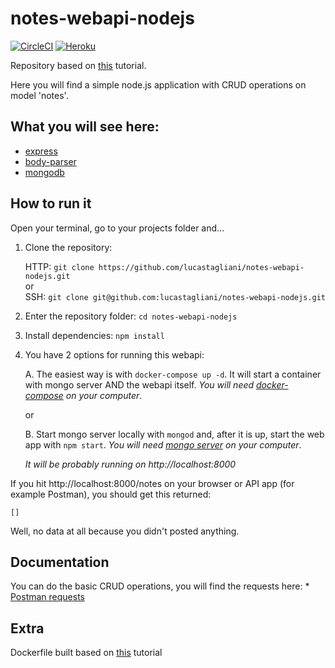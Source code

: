 # notes-webapi-nodejs

[![CircleCI](https://circleci.com/gh/lucastagliani/notes-webapi-nodejs.svg?style=svg)](https://circleci.com/gh/lucastagliani/notes-webapi-nodejs)
[![Heroku](https://heroku-badge.herokuapp.com/?app=heroku-badge&style=flat)](https://notes-webapi-nodejs.herokuapp.com/notes)

Repository based on [this](https://www.freecodecamp.org/news/building-a-simple-node-js-api-in-under-30-minutes-a07ea9e390d2/) tutorial.

Here you will find a simple node.js application with CRUD operations on model 'notes'.

## What you will see here: 

* [express](https://www.npmjs.com/package/mongodb)
* [body-parser](https://www.npmjs.com/package/body-parser)
* [mongodb](https://www.npmjs.com/package/mongodb)

## How to run it

Open your terminal, go to your projects folder and...

1. Clone the repository: 

    HTTP: `git clone https://github.com/lucastagliani/notes-webapi-nodejs.git`  
    or  
    SSH: `git clone git@github.com:lucastagliani/notes-webapi-nodejs.git`  

2. Enter the repository folder: `cd notes-webapi-nodejs`

3. Install dependencies: `npm install`

4. You have 2 options for running this webapi:

    A. The easiest way is with `docker-compose up -d`. It will start a container with mongo server AND the webapi itself. _You will need [docker-compose](https://docs.docker.com/compose/) on your computer_. 

    or

    B. Start mongo server locally with `mongod` and, after it is up, start the web app with `npm start`. _You will need [mongo server](https://www.mongodb.com/download-center/community) on your computer_.

    _It will be probably running on http://localhost:8000_

    <!-- TODO: ![Image](how-to-run-it.png "How to run it") -->

If you hit http://localhost:8000/notes on your browser or API app (for example Postman), you should get this returned: 

`[]`

Well, no data at all because you didn't posted anything.

## Documentation

You can do the basic CRUD operations, you will find the requests here: * [Postman requests](https://www.getpostman.com/collections/c1854f5ad0a1568e0d5c)
<!-- TODO: Add API documentation -->

## Extra

Dockerfile built based on [this](https://nodejs.org/de/docs/guides/nodejs-docker-webapp/) tutorial




